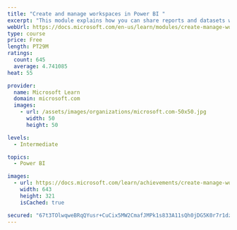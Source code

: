```yaml
---
title: "Create and manage workspaces in Power BI "
excerpt: "This module explains how you can share reports and datasets with your users and how to create a deployment strategy that makes sense for you and your organization. Furthermore, you will learn about data lineage in Microsoft Power BI."
webUrl: https://docs.microsoft.com/en-us/learn/modules/create-manage-workspaces-power-bi/
type: course
price: Free
length: PT29M
ratings:
  count: 645
  average: 4.741085
heat: 55

provider:
  name: Microsoft Learn
  domain: microsoft.com
  images:
    - url: /assets/images/organizations/microsoft.com-50x50.jpg
      width: 50
      height: 50

levels:
  - Intermediate

topics:
  - Power BI

images:
  - url: https://docs.microsoft.com/learn/achievements/create-manage-workspaces-power-bi-social.png
    width: 643
    height: 321
    isCached: true

secured: "67t3TOlwqweBRqQYusr+CuCix5MW2CmafJMPk1s833A11sQh0jDG5K0r7r1dzFsLwJ+Cd9pySNiFjPGf7ctKi0CTK/xR9dWJBJo3G9gqilm2SIhN1gvVbwP9+ly2AMO/KZQte8dz8MxDJ8n34dQKR4qrK9KgkelE+rBlakqpNp26r5N3xH0/uXEy71PE9QwlgJJvNvp+1qkZMmcuY5665d455mgy/MdLfdVUaGYSXO2Y9Qla/nfIiJ05bCXjYv3nhZQabl0EEKWcp0/EqTOXZj6oVv58DcmxwaMDG+YmavKIjPbBsPfFmMgcSP5a9UR57Occh8zneKgTkOnXog4sO2jsYD/iugnFlllT+q4/0mZXKdwXiaeLebavTl0YAnVLRpfRjzfxiyu6YmUaWdbOa1Gpx5VzGHoWlEx9ol6wlxs=;y2imVsVYgHkyc4W9uP4Mdw=="
---
```


